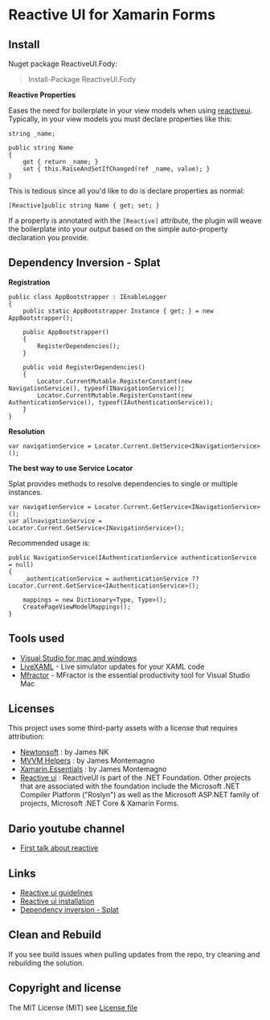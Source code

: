 # Reactive UI for Xamarin Forms


## Install ##
Nuget package ReactiveUI.Fody:

> Install-Package ReactiveUI.Fody

**Reactive Properties**

Eases the need for boilerplate in your view models when using [reactiveui](https://github.com/reactiveui/ReactiveUI).  Typically, in your view models you must declare properties like this:

    string _name;
    
    public string Name 
    {
        get { return _name; }
        set { this.RaiseAndSetIfChanged(ref _name, value); }
    }

This is tedious since all you'd like to do is declare properties as normal:

    [Reactive]public string Name { get; set; }
    
If a property is annotated with the `[Reactive]` attribute, the plugin will weave the boilerplate into your 
output based on the simple auto-property declaration you provide.  

## Dependency Inversion - Splat ##

**Registration**

    public class AppBootstrapper : IEnableLogger
    {
        public static AppBootstrapper Instance { get; } = new AppBootstrapper();

        public AppBootstrapper()
        {
            RegisterDependencies();
        }

        public void RegisterDependencies()
        {
            Locator.CurrentMutable.RegisterConstant(new NavigationService(), typeof(INavigationService));
            Locator.CurrentMutable.RegisterConstant(new AuthenticationService(), typeof(IAuthenticationService));
        }
    }

**Resolution**

    var navigationService = Locator.Current.GetService<INavigationService>();
    
**The best way to use Service Locator**

Splat provides methods to resolve dependencies to single or multiple instances.

    var navigationService = Locator.Current.GetService<INavigationService>();
    var allnavigationService = Locator.Current.GetService<INavigationService>();
    
Recommended usage is:

    public NavigationService(IAuthenticationService authenticationService = null)
    {
        _authenticationService = authenticationService ?? Locator.Current.GetService<IAuthenticationService>();
        
        mappings = new Dictionary<Type, Type>(); 
        CreatePageViewModelMappings();
    }

## Tools used

* [Visual Studio for mac and windows](https://visualstudio.microsoft.com)
* [LiveXAML](http://www.livexaml.com) - Live simulator updates for your XAML code 
* [Mfractor](https://www.mfractor.com) - MFractor is the essential productivity tool for Visual Studio Mac

## Licenses

This project uses some third-party assets with a license that requires attribution:

- [Newtonsoft](https://www.newtonsoft.com/json) : by James NK
- [MVVM Helpers](https://www.nuget.org/packages/Refractored.MvvmHelpers/) : by James Montemagno
- [Xamarin.Essentials](https://www.nuget.org/packages/Xamarin.Essentials) : by James Montemagno
- [Reactive ui](https://github.com/reactiveui/reactiveui#net-foundation) : ReactiveUI is part of the .NET Foundation. Other projects that are associated with the foundation include the Microsoft .NET Compiler Platform ("Roslyn") as well as the Microsoft ASP.NET family of projects, Microsoft .NET Core & Xamarin Forms.

## Dario youtube channel

- [First talk about reactive](https://www.youtube.com/watch?v=LVQk7tMyUy8)

## Links

- [Reactive ui guidelines](https://reactiveui.net/docs/guidelines/platform/xamarin-forms)
- [Reactive ui installation](https://reactiveui.net/docs/getting-started/installation/)
- [Dependency inversion - Splat](https://reactiveui.net/docs/handbook/dependency-inversion/)

## Clean and Rebuild

If you see build issues when pulling updates from the repo, try cleaning and rebuilding the solution.

## Copyright and license

The MIT License (MIT) see [License file](https://github.com/jorgemht/ReactiveUIXF/blob/master/LICENSE)
